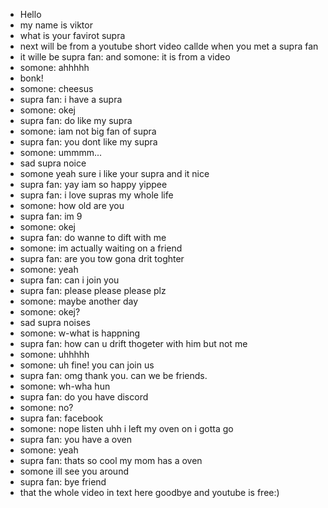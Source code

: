 -  Hello
-  my name is viktor
-  what is your favirot supra
-  next will be from a youtube short video callde when you met a supra fan
-  it wille be supra fan: and somone: it is from a video
-  somone: ahhhhh
-  bonk!
-  somone: cheesus
-  supra fan: i have a supra
-  somone: okej
-  supra fan: do like my supra
-  somone: iam not big fan of supra
-  supra fan: you dont like my supra
-  somone: ummmm...
-  sad supra noice
-  somone yeah sure i like your supra and it nice
-  supra fan: yay iam so happy yippee
-  supra fan: i love supras my whole life
-  somone: how old are you
-  supra fan: im 9
-  somone: okej
-  supra fan: do wanne to dift with me
-  somone: im actually waiting on a friend
-  supra fan: are you tow gona drit toghter
-  somone: yeah
-  supra fan: can i join you
-  supra fan: please please please plz
-  somone: maybe another day
-  somone: okej?
-  sad supra noises
-  somone: w-what is happning
-  supra fan: how can u drift thogeter with him but not me
-  somone: uhhhhh
-  somone: uh fine! you can join us
-  supra fan: omg thank you. can we be friends.
-  somone: wh-wha hun
-  supra fan: do you have discord
-  somone: no?
-  supra fan: facebook
-  somone: nope listen uhh i left my oven on i gotta go
-  supra fan: you have a oven
-  somone: yeah
-  supra fan: thats so cool my mom has a oven
-  somone ill see you around
-  supra fan: bye friend
-  that the whole video in text here goodbye and youtube is free:)

<!---
viktorh11/viktorh11 is a ✨ special ✨ repository because its `README.md` (this file) appears on your GitHub profile.
You can click the Preview link to take a look at your changes.
--->
